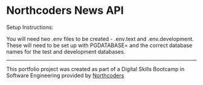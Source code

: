 # Northcoders News API

Setup Instructions:

You will need two .env files to be created - .env.text and .env.development. These will need to be set up with PGDATABASE= and the correct database names for the test and development databases.



--- 

This portfolio project was created as part of a Digital Skills Bootcamp in Software Engineering provided by [Northcoders](https://northcoders.com/)



